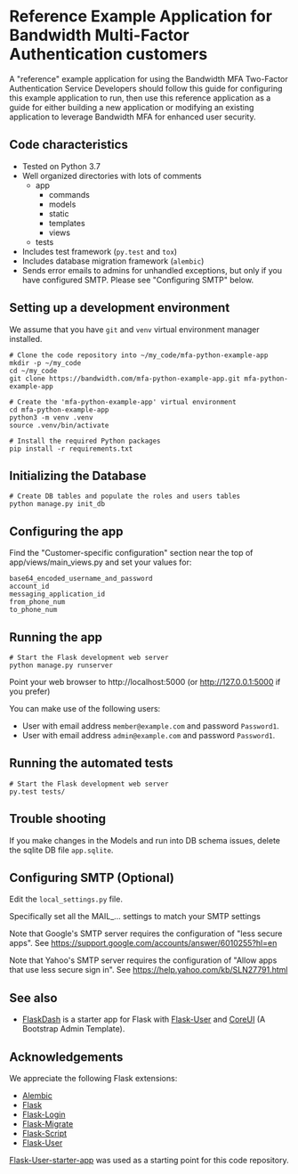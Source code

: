 # Reference Example Application for Bandwidth Multi-Factor Authentication customers

A "reference" example application for using the Bandwidth MFA Two-Factor Authentication Service
Developers should follow this guide for configuring this example application to run,
then use this reference application as a guide for either building a new application
or modifying an existing application to leverage Bandwidth MFA for enhanced user security.

## Code characteristics

* Tested on Python 3.7
* Well organized directories with lots of comments
    * app
        * commands
        * models
        * static
        * templates
        * views
    * tests
* Includes test framework (`py.test` and `tox`)
* Includes database migration framework (`alembic`)
* Sends error emails to admins for unhandled exceptions, but only if you have configured SMTP. Please see "Configuring SMTP" below.

## Setting up a development environment

We assume that you have `git` and `venv` virtual environment manager installed.

    # Clone the code repository into ~/my_code/mfa-python-example-app
    mkdir -p ~/my_code
    cd ~/my_code
    git clone https://bandwidth.com/mfa-python-example-app.git mfa-python-example-app

    # Create the 'mfa-python-example-app' virtual environment
    cd mfa-python-example-app
    python3 -m venv .venv
    source .venv/bin/activate

    # Install the required Python packages
    pip install -r requirements.txt

## Initializing the Database

    # Create DB tables and populate the roles and users tables
    python manage.py init_db

## Configuring the app

Find the "Customer-specific configuration" section near the top of app/views/main_views.py and set your values for:

    base64_encoded_username_and_password
    account_id
    messaging_application_id
    from_phone_num
    to_phone_num

## Running the app

    # Start the Flask development web server
    python manage.py runserver

Point your web browser to http://localhost:5000 (or http://127.0.0.1:5000 if you prefer)

You can make use of the following users:

- User with email address `member@example.com` and password `Password1`.
- User with email address `admin@example.com` and password `Password1`.

## Running the automated tests

    # Start the Flask development web server
    py.test tests/

## Trouble shooting

If you make changes in the Models and run into DB schema issues, delete the sqlite DB file `app.sqlite`.

## Configuring SMTP (Optional)

Edit the `local_settings.py` file.

Specifically set all the MAIL_... settings to match your SMTP settings

Note that Google's SMTP server requires the configuration of "less secure apps".
See https://support.google.com/accounts/answer/6010255?hl=en

Note that Yahoo's SMTP server requires the configuration of "Allow apps that use less secure sign in".
See https://help.yahoo.com/kb/SLN27791.html

## See also

* [FlaskDash](https://github.com/twintechlabs/flaskdash) is a starter app for Flask
  with [Flask-User](https://readthedocs.org/projects/flask-user/)
  and [CoreUI](https://coreui.io/) (A Bootstrap Admin Template).

## Acknowledgements

We appreciate the following Flask extensions:

* [Alembic](http://alembic.zzzcomputing.com/)
* [Flask](http://flask.pocoo.org/)
* [Flask-Login](https://flask-login.readthedocs.io/)
* [Flask-Migrate](https://flask-migrate.readthedocs.io/)
* [Flask-Script](https://flask-script.readthedocs.io/)
* [Flask-User](http://flask-user.readthedocs.io/en/v0.6/)

[Flask-User-starter-app](https://github.com/lingthio/Flask-User-starter-app) was used as a starting point for this code repository.
